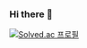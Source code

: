 ### Hi there 👋
[![Solved.ac
프로필](http://mazassumnida.wtf/api/v2/generate_badge?boj=terra2007)](https://solved.ac/terra2007)
